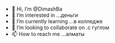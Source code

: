 - 👋 Hi, I’m @DimashBa
- 👀 I’m interested in ...деньги
- 🌱 I’m currently learning ...в колледже
- 💞️ I’m looking to collaborate on .с гуглом
- 📫 How to reach me ...алматы

<!---
DimashBa/DimashBa is a ✨ special ✨ repository because its `README.md` (this file) appears on your GitHub profile.
You can click the Preview link to take a look at your changes.
--->
